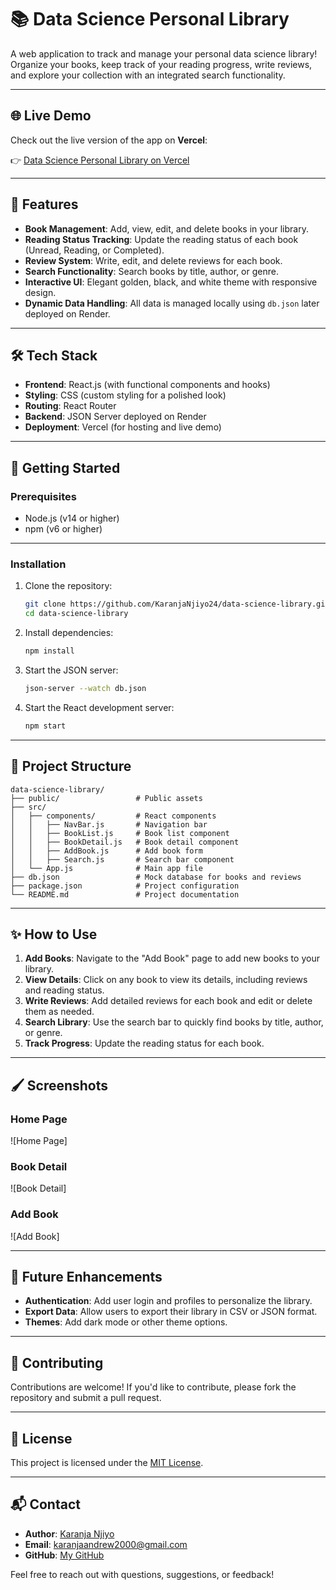 # 📚 Data Science Personal Library

A web application to track and manage your personal data science library! Organize your books, keep track of your reading progress, write reviews, and explore your collection with an integrated search functionality.

---

## 🌐 Live Demo

Check out the live version of the app on **Vercel**:

👉 [Data Science Personal Library on Vercel](https://data-science-personal-library.vercel.app/)

---

## 🌟 Features

- **Book Management**: Add, view, edit, and delete books in your library.
- **Reading Status Tracking**: Update the reading status of each book (Unread, Reading, or Completed).
- **Review System**: Write, edit, and delete reviews for each book.
- **Search Functionality**: Search books by title, author, or genre.
- **Interactive UI**: Elegant golden, black, and white theme with responsive design.
- **Dynamic Data Handling**: All data is managed locally using `db.json` later deployed on Render.

---

## 🛠️ Tech Stack

- **Frontend**: React.js (with functional components and hooks)
- **Styling**: CSS (custom styling for a polished look)
- **Routing**: React Router
- **Backend**: JSON Server deployed on Render
- **Deployment**: Vercel (for hosting and live demo)

---

## 🚀 Getting Started

### Prerequisites

- Node.js (v14 or higher)
- npm (v6 or higher)

---

### Installation

1. Clone the repository:
   ```bash
   git clone https://github.com/KaranjaNjiyo24/data-science-library.git
   cd data-science-library
   ```

2. Install dependencies:
   ```bash
   npm install
   ```

3. Start the JSON server:
   ```bash
   json-server --watch db.json 
   ```

4. Start the React development server:
   ```bash
   npm start
   ```

---

## 📂 Project Structure

```
data-science-library/
├── public/                 # Public assets
├── src/
│   ├── components/         # React components
│   │   ├── NavBar.js       # Navigation bar
│   │   ├── BookList.js     # Book list component
│   │   ├── BookDetail.js   # Book detail component
│   │   ├── AddBook.js      # Add book form
│   │   ├── Search.js       # Search bar component
│   └── App.js              # Main app file
├── db.json                 # Mock database for books and reviews
├── package.json            # Project configuration
└── README.md               # Project documentation
```

---

## ✨ How to Use

1. **Add Books**: Navigate to the "Add Book" page to add new books to your library.
2. **View Details**: Click on any book to view its details, including reviews and reading status.
3. **Write Reviews**: Add detailed reviews for each book and edit or delete them as needed.
4. **Search Library**: Use the search bar to quickly find books by title, author, or genre.
5. **Track Progress**: Update the reading status for each book.

---

## 🖌️ Screenshots

### Home Page
![Home Page]

### Book Detail
![Book Detail]

### Add Book
![Add Book]

---

## 🧩 Future Enhancements

- **Authentication**: Add user login and profiles to personalize the library.
- **Export Data**: Allow users to export their library in CSV or JSON format.
- **Themes**: Add dark mode or other theme options.

---

## 🤝 Contributing

Contributions are welcome! If you'd like to contribute, please fork the repository and submit a pull request.

---

## 📝 License

This project is licensed under the [MIT License](https://opensource.org/licenses/MIT).

---

## 📬 Contact

- **Author**: [Karanja Njiyo]([https://github.com/KaranjaNjiyo24])
- **Email**: karanjaandrew2000@gmail.com
- **GitHub**: [My GitHub](https://github.com/KaranjaNjiyo24)

Feel free to reach out with questions, suggestions, or feedback!
